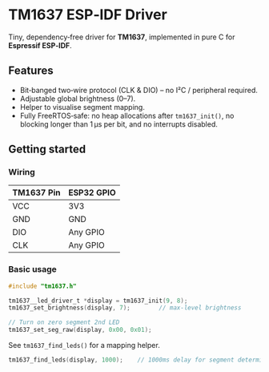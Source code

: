 # TM1637 ESP‑IDF Driver

Tiny, dependency‑free driver for **TM1637**,
implemented in pure C for **Espressif ESP‑IDF**.

## Features

* Bit‑banged two‑wire protocol (CLK & DIO) – no I²C / peripheral required.
* Adjustable global brightness (0–7).
* Helper to visualise segment mapping.
* Fully FreeRTOS‑safe: no heap allocations after `tm1637_init()`, no blocking
  longer than 1 µs per bit, and no interrupts disabled.

## Getting started

### Wiring

| TM1637 Pin | ESP32 GPIO |
|------------|------------|
| VCC        | 3V3        |
| GND        | GND        |
| DIO        | Any GPIO   |
| CLK        | Any GPIO   |

### Basic usage

```c
#include "tm1637.h"

tm1637__led_driver_t *display = tm1637_init(9, 8);
tm1637_set_brightness(display, 7);        // max‑level brightness

// Turn on zero segment 2nd LED
tm1637_set_seg_raw(display, 0x00, 0x01);

```

See `tm1637_find_leds()` for a mapping helper.
```c
tm1637_find_leds(display, 1000);	// 1000ms delay for segment determination
```


